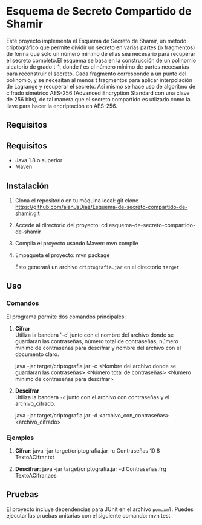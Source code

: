 # Esquema de Secreto Compartido de Shamir
Este proyecto implementa el Esquema de Secreto de Shamir, un método criptográfico que permite dividir un secreto en varias partes (o fragmentos)
de forma que solo un número mínimo de ellas sea necesario para recuperar el secreto completo.El esquema se basa en la construcción de un polinomio
aleatorio de grado t-1, donde 𝑡 es el número mínimo de partes necesarias para reconstruir el secreto.
Cada fragmento corresponde a un punto del polinomio, y se necesitan al menos t fragmentos para aplicar interpolación de Lagrange y recuperar el secreto.
Asi mismo se hace uso de algoritmo de cifrado simetrico AES-256 (Advanced Encryption Standard con una clave de 256 bits), de tal manera que el secreto 
compartido es utlizado como la llave para hacer la encriptación en AES-256.


## Requisitos

## Requisitos
- Java 1.8 o superior
- Maven

## Instalación
1. Clona el repositorio en tu máquina local:
   git clone https://github.com/alanJsDiaz/Esquema-de-secreto-compartido-de-shamir.git

2. Accede al directorio del proyecto:
   cd esquema-de-secreto-compartido-de-shamir


3. Compila el proyecto usando Maven:
   mvn compile

4. Empaqueta el proyecto:
   mvn package

   Esto generará un archivo `criptografia.jar` en el directorio `target`.

## Uso

### Comandos

El programa permite dos comandos principales:

1. **Cifrar**  
   Utiliza la bandera '-c' junto con el nombre del archivo donde se guardaran las contraseñas, número total de contraseñas, número minimo de contraseñas para descifrar y nombre del archivo con el documento claro.

   java -jar target/criptografia.jar -c <Nombre del archivo donde se guardaran las contraseñas> <Número total de contraseñas> <Número minimo de contraseñas para descifrar> <Nombre del archivo con el documento claro>


2. **Descifrar**  
   Utiliza la bandera `-d` junto con el archivo con contraseñas y el archivo_cifrado.

   java -jar target/criptografia.jar -d <archivo_con_contraseñas> <archivo_cifrado>


### Ejemplos
1. **Cifrar**:
   java -jar target/criptografia.jar -c Contraseñas 10 8 TextoACifrar.txt

2. **Descifrar**:
   java -jar target/criptografia.jar -d Contraseñas.frg TextoACifrar.aes

## Pruebas
El proyecto incluye dependencias para JUnit en el archivo `pom.xml`. Puedes ejecutar las pruebas unitarias con el siguiente comando:
    mvn test
